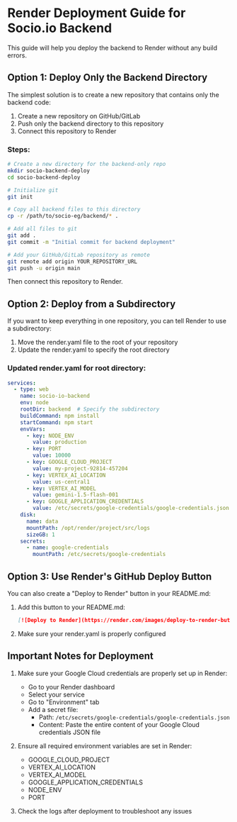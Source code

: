 # Render Deployment Guide for Socio.io Backend

This guide will help you deploy the backend to Render without any build errors.

## Option 1: Deploy Only the Backend Directory

The simplest solution is to create a new repository that contains only the backend code:

1. Create a new repository on GitHub/GitLab
2. Push only the backend directory to this repository
3. Connect this repository to Render

### Steps:

```bash
# Create a new directory for the backend-only repo
mkdir socio-backend-deploy
cd socio-backend-deploy

# Initialize git
git init

# Copy all backend files to this directory
cp -r /path/to/socio-eg/backend/* .

# Add all files to git
git add .
git commit -m "Initial commit for backend deployment"

# Add your GitHub/GitLab repository as remote
git remote add origin YOUR_REPOSITORY_URL
git push -u origin main
```

Then connect this repository to Render.

## Option 2: Deploy from a Subdirectory

If you want to keep everything in one repository, you can tell Render to use a subdirectory:

1. Move the render.yaml file to the root of your repository
2. Update the render.yaml to specify the root directory

### Updated render.yaml for root directory:

```yaml
services:
  - type: web
    name: socio-io-backend
    env: node
    rootDir: backend  # Specify the subdirectory
    buildCommand: npm install
    startCommand: npm start
    envVars:
      - key: NODE_ENV
        value: production
      - key: PORT
        value: 10000
      - key: GOOGLE_CLOUD_PROJECT
        value: my-project-92814-457204
      - key: VERTEX_AI_LOCATION
        value: us-central1
      - key: VERTEX_AI_MODEL
        value: gemini-1.5-flash-001
      - key: GOOGLE_APPLICATION_CREDENTIALS
        value: /etc/secrets/google-credentials/google-credentials.json
    disk:
      name: data
      mountPath: /opt/render/project/src/logs
      sizeGB: 1
    secrets:
      - name: google-credentials
        mountPath: /etc/secrets/google-credentials
```

## Option 3: Use Render's GitHub Deploy Button

You can also create a "Deploy to Render" button in your README.md:

1. Add this button to your README.md:
   ```markdown
   [![Deploy to Render](https://render.com/images/deploy-to-render-button.svg)](https://render.com/deploy)
   ```

2. Make sure your render.yaml is properly configured

## Important Notes for Deployment

1. Make sure your Google Cloud credentials are properly set up in Render:
   - Go to your Render dashboard
   - Select your service
   - Go to "Environment" tab
   - Add a secret file:
     - Path: `/etc/secrets/google-credentials/google-credentials.json`
     - Content: Paste the entire content of your Google Cloud credentials JSON file

2. Ensure all required environment variables are set in Render:
   - GOOGLE_CLOUD_PROJECT
   - VERTEX_AI_LOCATION
   - VERTEX_AI_MODEL
   - GOOGLE_APPLICATION_CREDENTIALS
   - NODE_ENV
   - PORT

3. Check the logs after deployment to troubleshoot any issues